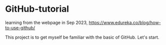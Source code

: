 # GitHub-tutorial
learning from the webpage in Sep 2023, https://www.edureka.co/blog/how-to-use-github/

This project is to get myself be familiar with the basic of GitHub. Let's start.
